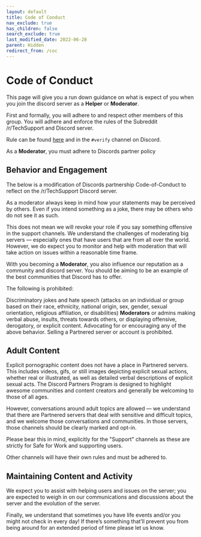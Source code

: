 ```yaml
---
layout: default
title: Code of Conduct
nav_exclude: true
has_children: false
search_exclude: true
last_modified_date: 2022-06-28
parent: Hidden
redirect_from: /coc
---
```


# Code of Conduct
This page will give you a run down guidance on what is expect of you when you join the discord server as a **Helper** or **Moderator**.

First and formally, you will adhere to and respect other members of this group. You will adhere and enforce the rules of the Subreddit /r/TechSupport and Discord server.

Rule can be found [here](/docs/meta/rules)  and in the `#verify` channel on Discord.

As a **Moderator**, you must adhere to Discords partner policy

## Behavior and Engagement
The below is a modification of Discords partnership Code-of-Conduct to reflect on the /r/TechSupport Discord server.

As a moderator always keep in mind how your statements may be perceived by others. Even if you intend something as a joke, there may be others who do not see it as such.

This does not mean we will revoke your role if you say something offensive in the support channels. We understand the challenges of moderating big servers — especially ones that have users that are from all over the world. However, we do expect you to monitor and help with moderation that will take action on issues within a reasonable time frame.

With you becoming a **Moderator**, you also influence our reputation as a community and discord server. You should be aiming to be an example of the best communities that Discord has to offer.

The following is prohibited:

Discriminatory jokes and hate speech (attacks on an individual or group based on their race, ethnicity, national origin, sex, gender, sexual orientation, religious affiliation, or disabilities)
**Moderators** or admins making verbal abuse, insults, threats towards others, or displaying offensive, derogatory, or explicit content.
Advocating for or encouraging any of the above behavior.
Selling a Partnered server or account is prohibited.

## Adult Content
Explicit pornographic content does not have a place in Partnered servers. This includes videos, gifs, or still images depicting explicit sexual actions, whether real or illustrated, as well as detailed verbal descriptions of explicit sexual acts. The Discord Partners Program is designed to highlight awesome communities and content creators and generally be welcoming to those of all ages.

However, conversations around adult topics are allowed — we understand that there are Partnered servers that deal with sensitive and difficult topics, and we welcome those conversations and communities. In those servers, those channels should be clearly marked and opt-in.

Please bear this in mind, explicitly for the "Support" channels as these are strictly for Safe for Work and supporting users.

Other channels will have their own rules and must be adhered to.

## Maintaining Content and Activity
We expect you to assist with helping users and issues on the server; you are expected to weigh in on our communications and discussions about the server and the evolution of the server.

Finally, we understand that sometimes you have life events and/or you might not check in every day! If there’s something that’ll prevent you from being around for an extended period of time please let us know.
